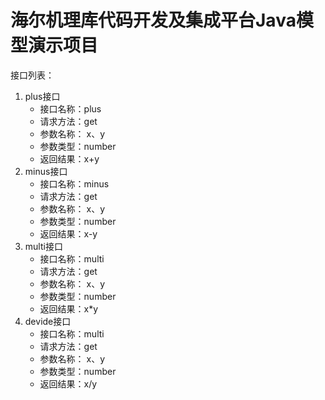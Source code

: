 # 海尔机理库代码开发及集成平台Java模型演示项目
接口列表：
1. plus接口
    - 接口名称：plus
    - 请求方法：get
    - 参数名称： x、y
    - 参数类型：number
    - 返回结果：x+y
1. minus接口
    - 接口名称：minus
    - 请求方法：get
    - 参数名称： x、y
    - 参数类型：number
    - 返回结果：x-y
1. multi接口
    - 接口名称：multi
    - 请求方法：get
    - 参数名称： x、y
    - 参数类型：number
    - 返回结果：x*y
1. devide接口
    - 接口名称：multi
    - 请求方法：get
    - 参数名称： x、y
    - 参数类型：number
    - 返回结果：x/y